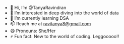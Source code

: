 - 👋 Hi, I’m @TanyaRavindran
- 👀 I’m interested in deep diving into the world of data
- 🌱 I’m currently learning DSA
- 📫 Reach me at ravitanya8@gmail.com
- 😄 Pronouns: She/Her
- ⚡ Fun fact: New to the world of coding. Leggooooo!!

<!---
TanyaRavindran/TanyaRavindran is a ✨ special ✨ repository because its `README.md` (this file) appears on your GitHub profile.
You can click the Preview link to take a look at your changes.
--->
